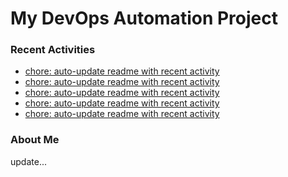 # My DevOps Automation Project

### Recent Activities
<!-- activity:START -->
- [chore: auto-update readme with recent activity](https://github.com/kaigiii/mybowling-app/commit/f6bb86fc5dbc924c3c64e4ae4d4e0b8db2b12df0)
- [chore: auto-update readme with recent activity](https://github.com/kaigiii/mybowling-app/commit/d71d893acd5f7123bd9248f29dcaa6ca28a3b29a)
- [chore: auto-update readme with recent activity](https://github.com/kaigiii/mybowling-app/commit/e17446109872fd63d2210241fbf44490554b373d)
- [chore: auto-update readme with recent activity](https://github.com/kaigiii/mybowling-app/commit/7ea86d883a0c3c82f39bf98063e0b6878b980868)
- [chore: auto-update readme with recent activity](https://github.com/kaigiii/mybowling-app/commit/588743cbb4242d8bac4db571359a7ae763df80c0)
<!-- activity:END -->

### About Me
<!-- MYLINKS:START -->
<!-- MYLINKS:END -->

update...
